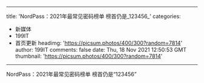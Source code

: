 
---
title: 'NordPass：2021年最常见密码榜单 榜首仍是_123456_'
categories: 
 - 新媒体
 - 199IT
 - 首页更新
headimg: 'https://picsum.photos/400/300?random=7814'
author: 199IT
comments: false
date: Thu, 18 Nov 2021 12:50:53 GMT
thumbnail: 'https://picsum.photos/400/300?random=7814'
---

<div>   
NordPass：2021年最常见密码榜单 榜首仍是“123456”  
</div>
            